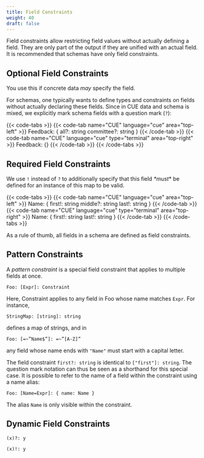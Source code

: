 ```yaml
---
title: Field Constraints
weight: 40
draft: false
---
```


Field constraints allow restricting field values without actually defining a
field.
They are only part of the output if they are unified with an actual field.
It is recommended that schemas have only field constraints.

## Optional Field Constraints

<!-- demonstrate that

- add constraints, without defining a field
- do not exist (cannot be referenced)
- errors are okay

-->

You use this if concrete data _may_ specify the field.

For schemas, one typically wants to define types and constraints on fields
without actually declaring these fields. Since in CUE data and schema is mixed,
we explicitly mark schema fields with a question mark (`?`):

{{< code-tabs >}}
{{< code-tab name="CUE" language="cue"  area="top-left" >}}
Feedback: {
	all?:       string
	committee?: string
}
{{< /code-tab >}}
{{< code-tab name="CUE" language="cue" type="terminal" area="top-right" >}}
Feedback: {}
{{< /code-tab >}}
{{< /code-tabs >}}


## Required Field Constraints

We use `!` instead of `?` to additionally specify that this field _*must_* be
defined for an instance of this map to be valid.

{{< code-tabs >}}
{{< code-tab name="CUE" language="cue"  area="top-left" >}}
Name: {
	first!:  string
	middle?: string
	last!:   string
}
{{< /code-tab >}}
{{< code-tab name="CUE" language="cue" type="terminal" area="top-right" >}}
Name: {
    first!: string
    last!:  string
}
{{< /code-tab >}}
{{< /code-tabs >}}


As a rule of thumb, all fields in a schema are defined as field constraints.

## Pattern Constraints

A <def>*pattern constraint</def>* is a special field constraint that applies to
multiple fields at once.

```coq
Foo: [Expr]: Constraint
```

Here, Constraint applies to any field in Foo whose name matches `Expr`. For
instance,

```coq
StringMap: [string]: string
```

defines a map of strings, and in

```coq
Foo: [=~”Name$”]: =~”[A-Z]”
```

any field whose name ends with `"Name"` must start with a capital letter.

The field constraint `first?: string` is identical to `["first"]: string`. The
question mark notation can thus be seen as a shorthand for this special case.
It is possible to refer to the name of a field within the constraint using a
name alias:

```coq
Foo: [Name=Expr]: { name: Name }
```

The alias `Name` is only visible within the constraint.

## Dynamic Field Constraints

```coq
(x)?: y

(x)!: y
```
